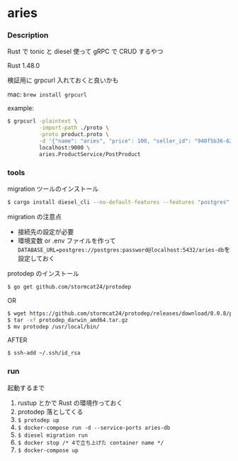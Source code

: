 # aries

### Description

Rust で tonic と diesel 使って gRPC で CRUD するやつ

Rust 1.48.0

検証用に grpcurl 入れておくと良いかも

mac: `brew install grpcurl`

example:

```sh
$ grpcurl -plaintext \
          -import-path ./proto \
          -proto product.proto \
          -d '{"name": "aries", "price": 100, "seller_id": "940f5b36-621a-48ea-af39-55647befafbc"}'
          localhost:9000 \
          aries.ProductService/PostProduct
```

### tools

migration ツールのインストール

```sh
$ cargo install diesel_cli --no-default-features --features "postgres"
```

migration の注意点

- 接続先の設定が必要
- 環境変数 or .env ファイルを作って`DATABASE_URL=postgres://postgres:password@localhost:5432/aries-db`を設定しておく

protodep のインストール

```sh
$ go get github.com/stormcat24/protodep
```

OR

```sh
$ wget https://github.com/stormcat24/protodep/releases/download/0.0.8/protodep_darwin_amd64.tar.gz
$ tar -xf protodep_darwin_amd64.tar.gz
$ mv protodep /usr/local/bin/
```

AFTER

```sh
$ ssh-add ~/.ssh/id_rsa
```

### run

起動するまで

1. rustup とかで Rust の環境作っておく
2. protodep 落としてくる
3. `$ protodep up`
4. `$ docker-compose run -d --service-ports aries-db`
5. `$ diesel migration run`
6. `$ docker stop /* 4で立ち上げた container name */`
7. `$ docker-compose up`
